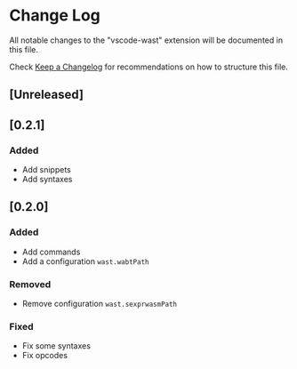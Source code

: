 # Change Log
All notable changes to the "vscode-wast" extension will be documented in this file.

Check [Keep a Changelog](http://keepachangelog.com/) for recommendations on how to structure this file.

## [Unreleased]

## [0.2.1]
### Added
- Add snippets
- Add syntaxes

## [0.2.0]
### Added
- Add commands
- Add a configuration `wast.wabtPath`

### Removed
- Remove configuration `wast.sexprwasmPath`

### Fixed
- Fix some syntaxes
- Fix opcodes